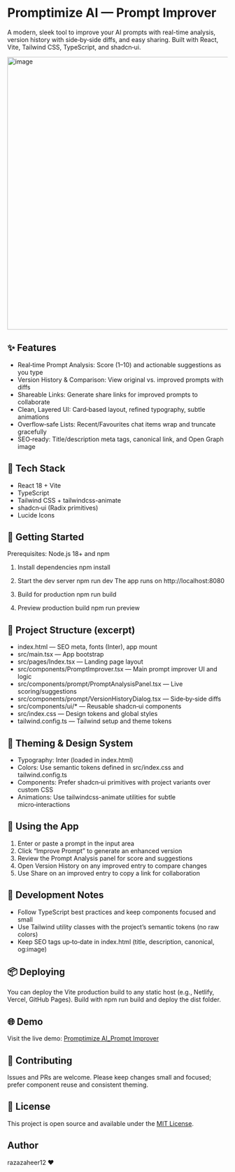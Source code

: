 # Promptimize AI — Prompt Improver

A modern, sleek tool to improve your AI prompts with real-time analysis, version history with side‑by‑side diffs, and easy sharing. Built with React, Vite, Tailwind CSS, TypeScript, and shadcn‑ui.

<img width="1223" height="624" alt="image" src="https://github.com/user-attachments/assets/d80446af-6747-497d-9d60-462432476ad9" />


## ✨ Features

- Real‑time Prompt Analysis: Score (1–10) and actionable suggestions as you type
- Version History & Comparison: View original vs. improved prompts with diffs
- Shareable Links: Generate share links for improved prompts to collaborate
- Clean, Layered UI: Card‑based layout, refined typography, subtle animations
- Overflow‑safe Lists: Recent/Favourites chat items wrap and truncate gracefully
- SEO‑ready: Title/description meta tags, canonical link, and Open Graph image

## 🧰 Tech Stack

- React 18 + Vite
- TypeScript
- Tailwind CSS + tailwindcss-animate
- shadcn‑ui (Radix primitives)
- Lucide Icons

## 🚀 Getting Started

Prerequisites: Node.js 18+ and npm

1. Install dependencies
   npm install

2. Start the dev server
   npm run dev
   The app runs on http://localhost:8080

3. Build for production
   npm run build

4. Preview production build
   npm run preview

## 📁 Project Structure (excerpt)

- index.html — SEO meta, fonts (Inter), app mount
- src/main.tsx — App bootstrap
- src/pages/Index.tsx — Landing page layout
- src/components/PromptImprover.tsx — Main prompt improver UI and logic
- src/components/prompt/PromptAnalysisPanel.tsx — Live scoring/suggestions
- src/components/prompt/VersionHistoryDialog.tsx — Side‑by‑side diffs
- src/components/ui/* — Reusable shadcn‑ui components
- src/index.css — Design tokens and global styles
- tailwind.config.ts — Tailwind setup and theme tokens

## 🎨 Theming & Design System

- Typography: Inter (loaded in index.html)
- Colors: Use semantic tokens defined in src/index.css and tailwind.config.ts
- Components: Prefer shadcn‑ui primitives with project variants over custom CSS
- Animations: Use tailwindcss-animate utilities for subtle micro‑interactions

## 🧪 Using the App

1. Enter or paste a prompt in the input area
2. Click “Improve Prompt” to generate an enhanced version
3. Review the Prompt Analysis panel for score and suggestions
4. Open Version History on any improved entry to compare changes
5. Use Share on an improved entry to copy a link for collaboration

## 🔧 Development Notes

- Follow TypeScript best practices and keep components focused and small
- Use Tailwind utility classes with the project’s semantic tokens (no raw colors)
- Keep SEO tags up‑to‑date in index.html (title, description, canonical, og:image)

## 📦 Deploying

You can deploy the Vite production build to any static host (e.g., Netlify, Vercel, GitHub Pages). Build with npm run build and deploy the dist folder.

## 🌐 Demo

Visit the live demo: [Promptimize AI_Prompt Improver](https://prompt-enhancer-grove-478.lovable.app/)

## 🤝 Contributing

Issues and PRs are welcome. Please keep changes small and focused; prefer component reuse and consistent theming.

## 📄 License

This project is open source and available under the [MIT License](LICENSE).

## Author

razazaheer12 ❤️ 

